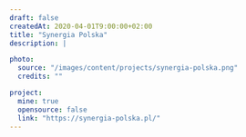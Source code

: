 ```yaml
---
draft: false
createdAt: 2020-04-01T9:00:00+02:00
title: "Synergia Polska"
description: |

photo:
  source: "/images/content/projects/synergia-polska.png"
  credits: ""

project:
  mine: true
  opensource: false
  link: "https://synergia-polska.pl/"
---
```

